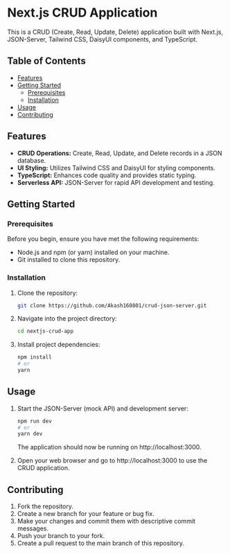 # Next.js CRUD Application

This is a CRUD (Create, Read, Update, Delete) application built with Next.js, JSON-Server, Tailwind CSS, DaisyUI components, and TypeScript.

## Table of Contents

- [Features](#features)
- [Getting Started](#getting-started)
  - [Prerequisites](#prerequisites)
  - [Installation](#installation)
- [Usage](#usage)
- [Contributing](#contributing)


## Features

- **CRUD Operations:** Create, Read, Update, and Delete records in a JSON database.
- **UI Styling:** Utilizes Tailwind CSS and DaisyUI for styling components.
- **TypeScript:** Enhances code quality and provides static typing.
- **Serverless API:** JSON-Server for rapid API development and testing.

## Getting Started

### Prerequisites

Before you begin, ensure you have met the following requirements:

- Node.js and npm (or yarn) installed on your machine.
- Git installed to clone this repository.

### Installation

1. Clone the repository:

   ```bash
   git clone https://github.com/Akash160801/crud-json-server.git

   ```

2. Navigate into the project directory:

   ```bash
   cd nextjs-crud-app
   ```

3. Install project dependencies:

   ```bash
   npm install
   # or
   yarn

   ```

## Usage

1. Start the JSON-Server (mock API) and development server:

   ```bash
   npm run dev
   # or
   yarn dev

   ```
   The application should now be running on http://localhost:3000.

2. Open your web browser and go to http://localhost:3000 to use the CRUD application.

## Contributing

1. Fork the repository.
2. Create a new branch for your feature or bug fix.
3. Make your changes and commit them with descriptive commit messages.
4. Push your branch to your fork.
5. Create a pull request to the main branch of this repository.


